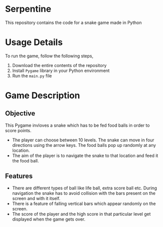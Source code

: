 # Serpentine

This repository contains the code for a snake game made in Python

# Usage Details
To run the game, follow the following steps,
1. Download the entire contents of the repository 
2. Install `Pygame` library in your Python environment
3. Run the `main.py` file

# Game Description

## Objective
This Pygame invloves a snake which has to be fed food balls in order to score points. 
* The player can choose between 10 levels. The snake can move in four directions using the arrow keys. The food balls pop up randomly at any location. 
* The aim of the player is to navigate the snake to that location and feed it the food ball. 

## Features
* There are different types of ball like life ball, extra score ball etc. During navigation the snake has to avoid collision with the bars present on the screen and with it itself. 
* There is a feature of falling vertical bars which appear randomly on the screen. 
* The score of the player and the high score in that particular level get displayed when the game gets over.
